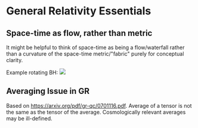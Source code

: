 # General Relativity Essentials

## Space-time as flow, rather than metric

It might be helpful to think of space-time as being a flow/waterfall rather than a curvature of the space-time metric/"fabric" purely for conceptual clarity. 

Example rotating BH:
![](https://bigthink.com/wp-content/uploads/2021/11/kerr_waterfall.gif)


## Averaging Issue in GR

Based on https://arxiv.org/pdf/gr-qc/0701116.pdf. Average of a tensor is not the same as the tensor of the average. Cosmologically relevant averages may be ill-defined.